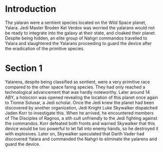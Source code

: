 # Introduction
The yalaran were a sentient species located on the Wild Space planet, Yalara.
Jedi Master Broden Kel Verdox was worried the yalarans would not be ready to integrate into the galaxy at their state, and cloaked their planet.
Despite being hidden, an elite group of Nahgri commandos travelled to Yalara and slaughtered the Yalarans proceeding to guard the device after the eradication of the primitive species.

# Section 1
Yalarens, despite being classified as sentient, were a very primitive race compared to the other space faring species.
They had only reached a technological advancement that was hardly noteworthy.
Later around 14 ABY, a holocron was opened revealing the location of this planet once again to Tionne Solusar, a Jedi scholar.
Once the Jedi knew the planet had been discovered by another organization, Jedi Knight Luke Skywalker dispatched Jaden Korr to investigate this.
When he arrived, he encountered members of The Disciples of Ragnos, a sith cult unfriendly to the Jedi fighting against the commandos.
Korr defeated both fronts and warned Skywalker that this device would be too powerful to let fall into enemy hands, so he destroyed it with explosives.
Later on, Skywalker speculated that Darth Vader had discovered Yalara and commanded the Nahgri to eliminate the yalarens and guard the device.